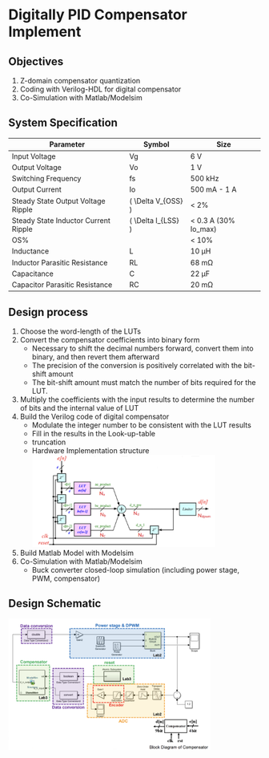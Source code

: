 # Digitally PID Compensator Implement

## Objectives
1. Z-domain compensator quantization
2. Coding with Verilog-HDL for digital compensator
3. Co-Simulation with Matlab/Modelsim

## System Specification
| Parameter                         | Symbol                  | Size                  |
|-----------------------------------|-------------------------|-----------------------|
| Input Voltage                     |  Vg                    | 6 V                   |
| Output Voltage                    |  Vo                     | 1 V                   |
| Switching Frequency               |  fs                    | 500 kHz               |
| Output Current                    |  Io                     | 500 mA - 1 A          |
| Steady State Output Voltage Ripple| \( \Delta V_{OSS} \)    | < 2%                  |
| Steady State Inductor Current Ripple | \( \Delta I_{LSS} \) | < 0.3 A (30% Io_max) |
| OS%                               |                        | < 10%                 |
| Inductance                        | L              | 10 µH                 |
| Inductor Parasitic Resistance     | RL              | 68 mΩ                 |
| Capacitance                       | C               | 22 µF                 |
| Capacitor Parasitic Resistance    | RC              | 20 mΩ                 |

## Design process
1. Choose the word-length of the LUTs
2. Convert the compensator coefficients into binary form
   - Necessary to shift the decimal numbers forward, convert them into binary, and then revert them afterward
   - The precision of the conversion is positively correlated with the bit-shift amount
   - The bit-shift amount must match the number of bits required for the LUT.
3. Multiply the coefficients with the input results to determine the number of bits and the internal value of LUT
4. Build the Verilog code of digital compensator
   - Modulate the integer number to be consistent with the LUT results
   - Fill in the results in the Look-up-table
   - truncation
   - Hardware Implementation structure
     <img src="../image/LUT.png" alt="LUT" width="80%">
5. Build Matlab Model with Modelsim
6. Co-Simulation with Matlab/Modelsim
   - Buck converter closed-loop simulation (including power stage, PWM, 
compensator)

## Design Schematic
<img src="../image/Compensator.png" alt="Compensator" width="80%">
